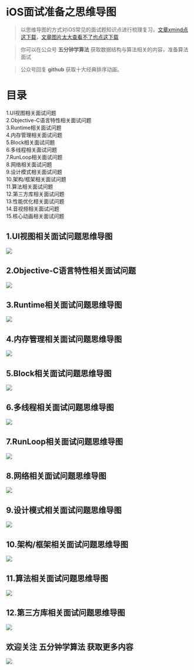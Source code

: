 # iOS面试准备之思维导图 

> 以思维导图的方式对iOS常见的面试题知识点进行梳理复习，[文章xmind点这下载](https://github.com/MisterBooo/ReadyForBAT)，[文章图片太大查看不了也点这下载](https://github.com/MisterBooo/ReadyForBAT)

> 你可以在公众号 **五分钟学算法** 获取数据结构与算法相关的内容，准备算法面试

> 公众号回复 **github** 获取十大经典排序动画。


# 目录  
1.UI视图相关面试问题  
2.Objective-C语言特性相关面试问题  
3.Runtime相关面试问题  
4.内存管理相关面试问题  
5.Block相关面试问题  
6.多线程相关面试问题  
7.RunLoop相关面试问题  
8.网络相关面试问题  
9.设计模式相关面试问题  
10.架构/框架相关面试问题  
11.算法相关面试问题   
12.第三方库相关面试问题   
13.性能优化相关面试问题   
14.音视频相关面试问题   
15.核心动画相关面试问题  

## 1.UI视图相关面试问题思维导图
![](https://bucket-1257126549.cos.ap-guangzhou.myqcloud.com/20181205170827.png)
## 2.Objective-C语言特性相关面试问题 
![](https://bucket-1257126549.cos.ap-guangzhou.myqcloud.com/20181205171159.png)
## 3.Runtime相关面试问题思维导图 
![](https://bucket-1257126549.cos.ap-guangzhou.myqcloud.com/20181205172201.png)
## 4.内存管理相关面试问题思维导图  
![](https://bucket-1257126549.cos.ap-guangzhou.myqcloud.com/20181205171652.png)
## 5.Block相关面试问题思维导图 
![](https://bucket-1257126549.cos.ap-guangzhou.myqcloud.com/20181205171241.png)
## 6.多线程相关面试问题思维导图  
![](https://bucket-1257126549.cos.ap-guangzhou.myqcloud.com/20181205171252.png)
## 7.RunLoop相关面试问题思维导图
![](https://bucket-1257126549.cos.ap-guangzhou.myqcloud.com/20181205171300.png)
## 8.网络相关面试问题思维导图
![](https://bucket-1257126549.cos.ap-guangzhou.myqcloud.com/20181205171311.png)
## 9.设计模式相关面试问题思维导图
![](https://bucket-1257126549.cos.ap-guangzhou.myqcloud.com/20181205171326.png)
## 10.架构/框架相关面试问题思维导图
![](https://bucket-1257126549.cos.ap-guangzhou.myqcloud.com/20181205171333.png)
## 11.算法相关面试问题思维导图
![](https://bucket-1257126549.cos.ap-guangzhou.myqcloud.com/20181205171340.png)
## 12.第三方库相关面试问题思维导图
![](https://bucket-1257126549.cos.ap-guangzhou.myqcloud.com/20181205171349.png)
## 欢迎关注 五分钟学算法 获取更多内容
![](https://bucket-1257126549.cos.ap-guangzhou.myqcloud.com/20181128165711.jpg)

